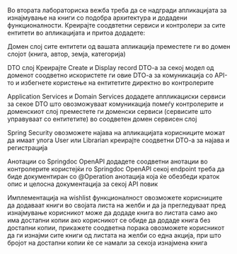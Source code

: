 Во втората лабораториска вежба треба да се надгради апликацијата за изнајмување на книги со подобра архитектура и додадени функционалности. Креирајте соодвтетни сервиси и контролери за сите ентитети во апликацијата и притоа додадете:

Домен слој
сите ентитети од вашата апликација преместете ги во домен слојот (книга, автор, земја, категорија) 
   
DTO слој
Креирајте Create и Display record DTO-a за секој модел од доменот соодветно
искористете ги овие DTO-a за комуникација со API-то и избегнете користење на ентитетите директно во контролерите

Application Services и Domain Services
додадете аппликациски сервиси за секое DTO што овозможуваат комуникација помеѓу контролерите и доменскиот слој
преместете ги доменски сервиси (сервисите што управуваат со ентитетите) во соодветен домен сервисен слој

Spring Security
овозможете најава на апликацијата
корисниците можат да имаат улога User или Librarian
креирајте соодветни DTO-a за најава и регистрација

Анотации со Springdoc OpenAPI
додадете соодветни анотации во контролерите користејќи го Springdoc OpenAPI
секој endpoint треба да биде документиран со @Operation анотација која ќе обезбеди краток опис и целосна документација за секој API повик

 Имплементација на wishlist функционалност
овозможете корисниците да додаваат книги во својата листа на желби и да ја прегледуваат пред изнајмување
корисникот може да додаде книга во листата само ако има достапни копии
ако корисникот се обиде да додаде книга без достапни копии, прикажете соодветна порака
oвозможете корисникот да ги изнајми сите книги од листата на желби со една акција, при што бројот на достапни копии ќе се намали за секоја изнајмена книга
